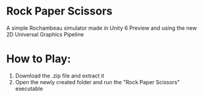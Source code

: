 # Rock Paper Scissors
A simple Rochambeau simulator made in Unity 6 Preview and using the new 2D Universal Graphics Pipeline

# How to Play:
1. Download the .zip file and extract it
2. Open the newly created folder and run the "Rock Paper Scissors" executable

